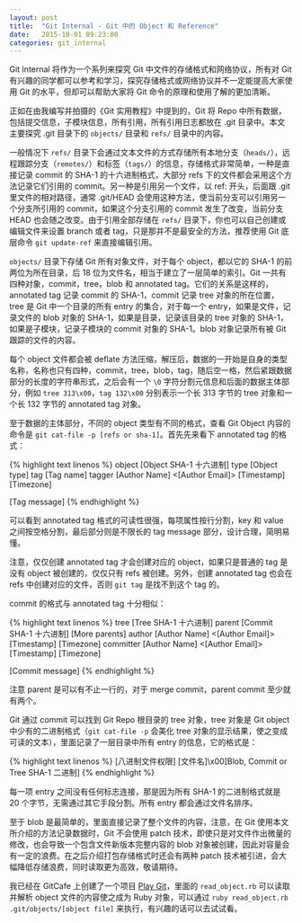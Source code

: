 ```yaml
---
layout: post
title:  "Git Internal - Git 中的 Object 和 Reference"
date:   2015-10-01 09:23:00
categories: git_internal
---
```


Git Internal 将作为一个系列来探究 Git 中文件的存储格式和网络协议，所有对 Git 有兴趣的同学都可以参考和学习，探究存储格式或网络协议并不一定能提高大家使用 Git 的水平，但却可以帮助大家将 Git 命令的原理和使用了解的更加清晰。

正如在由我编写并拍摄的《Git 实用教程》中提到的，Git 将 Repo 中所有数据，包括提交信息，子模块信息，所有引用，所有引用日志都放在 .git 目录中。本文主要探究 .git 目录下的 `objects/` 目录和 `refs/` 目录中的内容。

一般情况下 `refs/` 目录下会通过文本文件的方式存储所有本地分支（`heads/`），远程跟踪分支（`remotes/`）和标签（`tags/`）的信息，存储格式非常简单，一种是直接记录 commit 的 SHA-1 的十六进制格式，大部分 refs 下的文件都会采用这个方法记录它们引用的 commit。另一种是引用另一个文件，以 ref: 开头，后面跟 .git 里文件的相对路径，通常 .git/HEAD 会使用这种方法，使当前分支可以引用另一个分支所引用的 commit，如果这个分支引用的 commit 发生了改变，当前分支 HEAD 也会随之改变。由于引用全部存储在 `refs/` 目录下，你也可以自己创建或编辑文件来设置 branch 或者 tag，只是那并不是最安全的方法，推荐使用 Git 底层命令 `git update-ref` 来直接编辑引用。

`objects/` 目录下存储 Git 所有对象文件，对于每个 object，都以它的 SHA-1 的前两位为所在目录，后 18 位为文件名，相当于建立了一层简单的索引。Git 一共有四种对象，commit，tree，blob 和 annotated tag。它们的关系是这样的，annotated tag 记录 commit 的 SHA-1，commit 记录 tree 对象的所在位置，tree 是 Git 中一个目录的所有 entry 的集合，对于每一个 entry，如果是文件，记录文件的 blob 对象的 SHA-1，如果是目录，记录该目录的 tree 对象的 SHA-1，如果是子模块，记录子模块的 commit 对象的 SHA-1。blob 对象记录所有被 Git 跟踪的文件的内容。

每个 object 文件都会被 deflate 方法压缩，解压后，数据的一开始是自身的类型名称，名称也只有四种，commit，tree，blob，tag，随后空一格，然后紧跟数据部分的长度的字符串形式，之后会有一个 `\0` 字符分割元信息和后面的数据主体部分，例如 `tree 313\x00`，`tag 132\x00` 分别表示一个长 313 字节的 tree 对象和一个长 132 字节的 annotated tag 对象。

至于数据的主体部分，不同的 object 类型有不同的格式，查看 Git Object 内容的命令是 `git cat-file -p [refs or sha-1]`。首先先来看下 annotated tag 的格式：

{% highlight text linenos %}
object [Object SHA-1 十六进制]
type [Object type]
tag [Tag name]
tagger [Author Name] <[Author Email]> [Timestamp] [Timezone]

[Tag message]
{% endhighlight %}

可以看到 annotated tag 格式的可读性很强，每项属性按行分割，key 和 value 之间按空格分割，最后部分则是不限长的 tag message 部分，设计合理，简明易懂。

注意，仅仅创建 annotated tag 才会创建对应的 object，如果只是普通的 tag 是没有 object 被创建的，仅仅只有 refs 被创建。另外，创建 annotated tag 也会在 refs 中创建对应的文件，否则 `git tag` 是找不到这个 tag 的。

commit 的格式与 annotated tag 十分相似：

{% highlight text linenos %}
tree [Tree SHA-1 十六进制]
parent [Commit SHA-1 十六进制]
[More parents]
author [Author Name] <[Author Email]> [Timestamp] [Timezone]
committer [Author Name] <[Author Email]> [Timestamp] [Timezone]

[Commit message]
{% endhighlight %}

注意 parent 是可以有不止一行的，对于 merge commit，parent commit 至少就有两个。

Git 通过 commit 可以找到 Git Repo 根目录的 tree 对象，tree 对象是 Git object 中少有的二进制格式（`git cat-file -p` 会美化 tree 对象的显示结果，使之变成可读的文本），里面记录了一层目录中所有 entry 的信息，它的格式是：

{% highlight text linenos %}
[八进制文件权限] [文件名]\x00[Blob, Commit or Tree SHA-1 二进制]
{% endhighlight %}

每一项 entry 之间没有任何标志连接，那是因为所有 SHA-1 的二进制格式就是 20 个字节，无需通过其它手段分割。所有 entry 都会通过文件名排序。

至于 blob 是最简单的，里面直接记录了整个文件的内容，注意，在 Git 使用本文所介绍的方法记录数据时，Git 不会使用 patch 技术，即使只是对文件作出微量的修改，也会导致一个包含文件新版本完整内容的 blob 对象被创建，因此对容量会有一定的浪费。在之后介绍打包存储格式时还会有两种 patch 技术被引进，会大幅降低存储浪费，同时读取更为高效，敬请期待。

我已经在 GitCafe 上创建了一个项目 [Play Git](https://gitcafe.com/bachue/play_git)，里面的 `read_object.rb` 可以读取并解析 object 文件的内容使之成为 Ruby 对象，可以通过 `ruby read_object.rb .git/objects/[object file]` 来执行，有兴趣的话可以去试试看。
